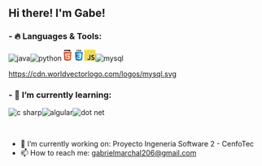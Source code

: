 ## Hi there! I'm **Gabe**!

<!--
**gabriel-marchal/gabriel-marchal** is a ✨ _special_ ✨ repository because its `README.md` (this file) appears on your GitHub profile.

Here are some ideas to get you started:
-->



### - 🔥 Languages & Tools:

<img alt="java" width="22px" height="22px" src="https://upload-icon.s3.us-east-2.amazonaws.com/uploads/icons/png/378554371540553613-512.png"><img alt="python" width="26px" height="22px" src="https://banner2.cleanpng.com/20180715/phb/kisspng-python-javascript-logo-clojure-python-logo-download-5b4ba705f356d3.4338622815316846139967.jpg"><img alt="html" width="22px" height="22px" src="https://raw.githubusercontent.com/github/explore/80688e429a7d4ef2fca1e82350fe8e3517d3494d/topics/html/html.png"><img alt="css" width="22px" height="22px" src="https://raw.githubusercontent.com/github/explore/80688e429a7d4ef2fca1e82350fe8e3517d3494d/topics/css/css.png"><img alt="javascript" width="22px" height="22px" src="https://raw.githubusercontent.com/github/explore/80688e429a7d4ef2fca1e82350fe8e3517d3494d/topics/javascript/javascript.png"><img alt="mysql" width="26px" height="26px" src="https://cdn.worldvectorlogo.com/logos/mysql.svg">


https://cdn.worldvectorlogo.com/logos/mysql.svg


### - 🌱 I’m currently learning:

<img alt="c sharp" width="22px" height="22px" src="https://seeklogo.com/images/C/c-sharp-c-logo-02F17714BA-seeklogo.com.png"><img alt="algular" width="22px" height="22px" src= "https://cdn.worldvectorlogo.com/logos/angular-icon-1.svg"><img alt="dot net" width="22px" height="22px" src= "https://cdn.iconscout.com/icon/free/png-512/microsoft-dot-net-1-1175179.png">

<br>

- 🔭 I’m currently working on:
    Proyecto Ingeneria Software 2 - CenfoTec
- 📫 How to reach me: gabrielmarchal206@gmail.com
    
